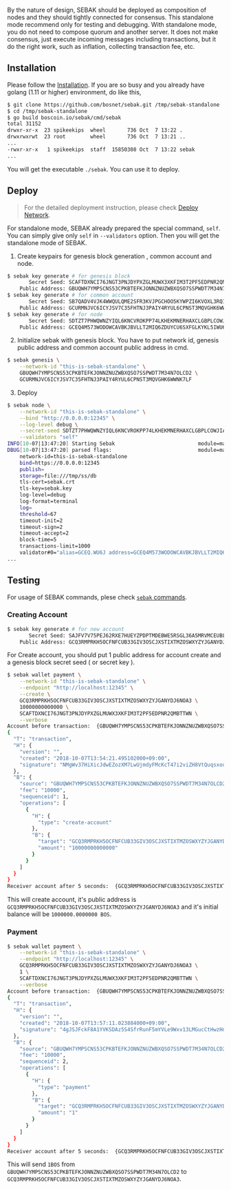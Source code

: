 By the nature of design, SEBAK should be deployed as composition of nodes and they should tightly connected for consensus. This standalone mode recommend only for testing and debugging. With standalone mode, you do not need to compose quorum and another server. It does not make consensus, just execute incoming messages including transactions, but it do the right work, such as inflation, collecting transaction fee, etc.

## Installation

Please follow the [Installation](SEBAK-Installation-Guide). If you are so busy and you already have golang (1.11 or higher) environment, do like this,

```sh
$ git clone https://github.com/bosnet/sebak.git /tmp/sebak-standalone
$ cd /tmp/sebak-standalone
$ go build boscoin.io/sebak/cmd/sebak
total 31152
drwxr-xr-x  23 spikeekips  wheel       736 Oct  7 13:22 .
drwxrwxrwt  23 root        wheel       736 Oct  7 13:21 ..
...
-rwxr-xr-x   1 spikeekips  staff  15850308 Oct  7 13:22 sebak
...
```

You will get the executable `./sebak`. You can use it to deploy.

## Deploy

> For the detailed deployment instruction, please check [Deploy Network](Deploy-SEBAK-Network-At-First-Time).

For standalone mode, SEBAK already prepared the special command, `self`. You can simply give only `self` in `--validators` option. Then you will get the standalone mode of SEBAK.

1. Create keypairs for genesis block generation , common account and node.

```sh
$ sebak key generate # for genesis block
       Secret Seed: SCAFTDXNCI76JNGT3PNJDYPXZGLMUWX3XKFIM3T2PF5EDPNR2QMBTTWN
    Public Address: GBUQWH7YMPSCNS53CPKBTEFKJONNZNUZWBXQSO7SSPWDT7M34N7OLCD2
$ sebak key generate # for common account
       Secret Seed: SB7QADV4VJK4WWQULQME2SFR3KVJPGCHOO5KYWPZI6KVOXL3RQIS7WPO
    Public Address: GCURMNJVC6ICYJSV7C35FHTNJ3PAIY4RYUL6CPNST3MQVGHK6WWNK7LF
$ sebak key generate # for node
       Secret Seed: SDTZT7PHWQWNZYIQL6KNCVROKPP74LKHEKMNERHAXCLGBPLCOWJIANA6
    Public Address: GCEQ4M573WODOWCAVBKJBVLLT2MIQ6ZDUYCU6SXFGLKYKL5IWU6JTCBW
```

2. Initialize sebak with genesis block. You have to put network id, genesis public address and common account public address in cmd. 
```sh
$ sebak genesis \
    --network-id "this-is-sebak-standalone" \
    GBUQWH7YMPSCNS53CPKBTEFKJONNZNUZWBXQSO7SSPWDT7M34N7OLCD2 \
    GCURMNJVC6ICYJSV7C35FHTNJ3PAIY4RYUL6CPNST3MQVGHK6WWNK7LF
```

3. Deploy

```sh
$ sebak node \
    --network-id "this-is-sebak-standalone" \
    --bind "http://0.0.0.0:12345" \
    --log-level debug \
    --secret-seed SDTZT7PHWQWNZYIQL6KNCVROKPP74LKHEKMNERHAXCLGBPLCOWJIANA6 \
    --validators "self"
INFO[10-07|13:47:20] Starting Sebak                           module=main caller=run.go:281
DBUG[10-07|13:47:20] parsed flags:                            module=main
	network-id=this-is-sebak-standalone
	bind=https://0.0.0.0:12345
	publish=
	storage=file:///tmp/ss/db
	tls-cert=sebak.crt
	tls-key=sebak.key
	log-level=debug
	log-format=terminal
	log=
	threshold=67
	timeout-init=2
	timeout-sign=2
	timeout-accept=2
	block-time=5
	transactions-limit=1000
	validator#0="alias=GCEQ.WU6J address=GCEQ4M573WODOWCAVBKJBVLLT2MIQ6ZDUYCU6SXFGLKYKL5IWU6JTCBW endpoint=https://0.0.0.0:12345" caller=run.go:311
...
```

## Testing

For usage of SEBAK commands, plese check [`sebak` commands](SEBAK-Commands).

### Creating Account

```sh
$ sebak key generate # for new account
       Secret Seed: SAJFV7V75PEJ62RXE7HUEYZPDPTMDEBWE5RSGL36A5MRVMCEUBLGTPGB
    Public Address: GCQ3RMPRKH5OCFNFCUB33GIV3OSCJXSTIXTMZOSWXYZYJGANYDJ6NOA3
```

For Create account, you should put 1 public address for account create and a genesis block secret seed ( or secret key ). 

```sh
$ sebak wallet payment \
    --network-id "this-is-sebak-standalone" \
    --endpoint "http://localhost:12345" \
    --create \
    GCQ3RMPRKH5OCFNFCUB33GIV3OSCJXSTIXTMZOSWXYZYJGANYDJ6NOA3 \
    10000000000000 \
    SCAFTDXNCI76JNGT3PNJDYPXZGLMUWX3XKFIM3T2PF5EDPNR2QMBTTWN \
    --verbose
Account before transaction:  {GBUQWH7YMPSCNS53CPKBTEFKJONNZNUZWBXQSO7SSPWDT7M34N7OLCD2 9999989999999990000 1  [] [0 0 0 0 0 0 0 0 0 0 0 0 0 0 0 0 0 0 0 0 0 0 0 0 0 0 0 0 0 0 0 0]}
{
  "T": "transaction",
  "H": {
    "version": "",
    "created": "2018-10-07T13:54:21.495102000+09:00",
    "signature": "NMgWv37HiXicJdwEZozXM7LwUjmdyFMcKcT47i2viZH8VtQuqsxouDt7U3YbMJbFRSAawthFALgo46Pdmx6mmrh"
  },
  "B": {
    "source": "GBUQWH7YMPSCNS53CPKBTEFKJONNZNUZWBXQSO7SSPWDT7M34N7OLCD2",
    "fee": "10000",
    "sequenceid": 1,
    "operations": [
      {
        "H": {
          "type": "create-account"
        },
        "B": {
          "target": "GCQ3RMPRKH5OCFNFCUB33GIV3OSCJXSTIXTMZOSWXYZYJGANYDJ6NOA3",
          "amount": "10000000000000"
        }
      }
    ]
  }
}
Receiver account after 5 seconds:  {GCQ3RMPRKH5OCFNFCUB33GIV3OSCJXSTIXTMZOSWXYZYJGANYDJ6NOA3 10000000000000 0  [] [0 0 0 0 0 0 0 0 0 0 0 0 0 0 0 0 0 0 0 0 0 0 0 0 0 0 0 0 0 0 0 0]}
```

This will create account, it's public address is `GCQ3RMPRKH5OCFNFCUB33GIV3OSCJXSTIXTMZOSWXYZYJGANYDJ6NOA3` and it's initial balance will be `1000000.0000000 BOS`.

### Payment

```sh
$ sebak wallet payment \
    --network-id "this-is-sebak-standalone" \
    --endpoint "http://localhost:12345" \
    GCQ3RMPRKH5OCFNFCUB33GIV3OSCJXSTIXTMZOSWXYZYJGANYDJ6NOA3 \
    1 \
    SCAFTDXNCI76JNGT3PNJDYPXZGLMUWX3XKFIM3T2PF5EDPNR2QMBTTWN \
    --verbose
Account before transaction:  {GBUQWH7YMPSCNS53CPKBTEFKJONNZNUZWBXQSO7SSPWDT7M34N7OLCD2 9999979999999980000 2  [] [0 0 0 0 0 0 0 0 0 0 0 0 0 0 0 0 0 0 0 0 0 0 0 0 0 0 0 0 0 0 0 0]}
{
  "T": "transaction",
  "H": {
    "version": "",
    "created": "2018-10-07T13:57:11.023884000+09:00",
    "signature": "4gJSJFckF8A1YVKSDAz5S4SfrRunF5mYVLe9Wxv13LMGucCtHwzHnKfdVUtMEoQxDqB8xLAcptpJq53EAqjV1JEy"
  },
  "B": {
    "source": "GBUQWH7YMPSCNS53CPKBTEFKJONNZNUZWBXQSO7SSPWDT7M34N7OLCD2",
    "fee": "10000",
    "sequenceid": 2,
    "operations": [
      {
        "H": {
          "type": "payment"
        },
        "B": {
          "target": "GCQ3RMPRKH5OCFNFCUB33GIV3OSCJXSTIXTMZOSWXYZYJGANYDJ6NOA3",
          "amount": "1"
        }
      }
    ]
  }
}
Receiver account after 5 seconds:  {GCQ3RMPRKH5OCFNFCUB33GIV3OSCJXSTIXTMZOSWXYZYJGANYDJ6NOA3 10000000000001 0  [] [0 0 0 0 0 0 0 0 0 0 0 0 0 0 0 0 0 0 0 0 0 0 0 0 0 0 0 0 0 0 0 0]}
```

This will send `1BOS` from `GBUQWH7YMPSCNS53CPKBTEFKJONNZNUZWBXQSO7SSPWDT7M34N7OLCD2` to `GCQ3RMPRKH5OCFNFCUB33GIV3OSCJXSTIXTMZOSWXYZYJGANYDJ6NOA3`.